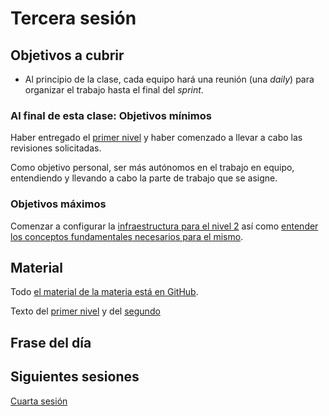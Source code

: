 # Tercera sesión

## Objetivos a cubrir

* Al principio de la clase, cada equipo hará una reunión (una *daily*) para
  organizar el trabajo hasta el final del *sprint*.

### Al final de esta clase: Objetivos mínimos

Haber entregado el [primer
nivel](http://jj.github.io/MPDA-IS/doc/1.Planificacion) y haber comenzado a
llevar a cabo las revisiones solicitadas.

Como objetivo personal, ser más autónomos en el trabajo en equipo, entendiendo y
llevando a cabo la parte de trabajo que se asigne.

### Objetivos máximos

Comenzar a configurar la [infraestructura para el nivel
2](https://jj.github.io/MPDA-IS/doc/infraestructura/1.ConcienciaSituacional.html)
así como [entender los conceptos fundamentales necesarios para el
mismo](https://jj.github.io/MPDA-IS/doc/2.Modelo.html#conceptos-fundamentales).

## Material

Todo [el material de la materia está en GitHub](http://jj.github.io/MPDA-IS).

Texto del [primer nivel](http://jj.github.io/MPDA-IS/doc/1.Planificacion) y del
[segundo](http://jj.github.io/MPDA-IS/doc/2.Modelo)

## Frase del día



## Siguientes sesiones

[Cuarta sesión](04.md)
